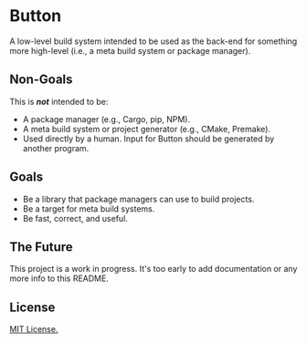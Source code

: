 # Button

A low-level build system intended to be used as the back-end for something more
high-level (i.e., a meta build system or package manager).

## Non-Goals

This is ***not*** intended to be:
 - A package manager (e.g., Cargo, pip, NPM).
 - A meta build system or project generator (e.g., CMake, Premake).
 - Used directly by a human. Input for Button should be generated by another
   program.

## Goals

 - Be a library that package managers can use to build projects.
 - Be a target for meta build systems.
 - Be fast, correct, and useful.

## The Future

This project is a work in progress. It's too early to add documentation or any
more info to this README.

## License

[MIT License.](/LICENSE)
